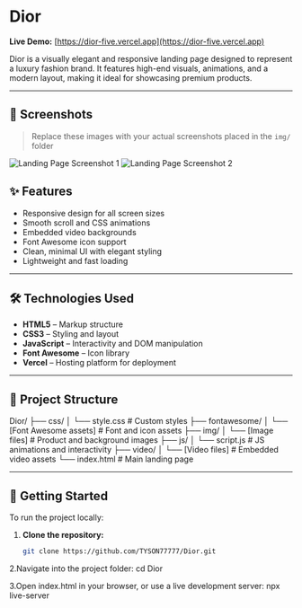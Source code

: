 # Dior

**Live Demo:** [https://dior-five.vercel.app](https://dior-five.vercel.app)


Dior is a visually elegant and responsive landing page designed to represent a luxury fashion brand. It features high-end visuals, animations, and a modern layout, making it ideal for showcasing premium products.

---
## 📸 Screenshots

> Replace these images with your actual screenshots placed in the `img/` folder

![Landing Page Screenshot 1](./img/screenshot1.png)
![Landing Page Screenshot 2](./img/screenshot2.png)

## ✨ Features

- Responsive design for all screen sizes
- Smooth scroll and CSS animations
- Embedded video backgrounds
- Font Awesome icon support
- Clean, minimal UI with elegant styling
- Lightweight and fast loading

---

## 🛠️ Technologies Used

- **HTML5** – Markup structure
- **CSS3** – Styling and layout
- **JavaScript** – Interactivity and DOM manipulation
- **Font Awesome** – Icon library
- **Vercel** – Hosting platform for deployment

---

## 📁 Project Structure

Dior/
├── css/
│ └── style.css # Custom styles
├── fontawesome/
│ └── [Font Awesome assets] # Font and icon assets
├── img/
│ └── [Image files] # Product and background images
├── js/
│ └── script.js # JS animations and interactivity
├── video/
│ └── [Video files] # Embedded video assets
└── index.html # Main landing page


---

## 🚀 Getting Started

To run the project locally:

1. **Clone the repository:**
   ```bash
   git clone https://github.com/TYSON77777/Dior.git
   
2.Navigate into the project folder:
   cd Dior
   
3.Open index.html in your browser, or use a live development server:
  npx live-server



